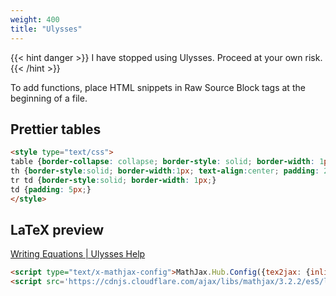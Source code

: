```yaml
---
weight: 400
title: "Ulysses"
---
```


{{< hint danger >}}
I have stopped using Ulysses. Proceed at your own risk.
{{< /hint >}}

To add functions, place HTML snippets in Raw Source Block tags at the beginning of a file.

## Prettier tables

```html
<style type="text/css">
table {border-collapse: collapse; border-style: solid; border-width: 1px;}
th {border-style:solid; border-width:1px; text-align:center; padding: 2px;}
tr td {border-style:solid; border-width: 1px;}
td {padding: 5px;}
</style>
```

## LaTeX preview

[Writing Equations | Ulysses Help](https://help.ulysses.app/kb/guide/en/writing-equations-apEM5hX4Fj/Steps/1037089)

```html
<script type="text/x-mathjax-config">MathJax.Hub.Config({tex2jax: {inlineMath:[['$','$']]}});</script>  
<script src='https://cdnjs.cloudflare.com/ajax/libs/mathjax/3.2.2/es5/latest.min.js?config=default' async></script>
```
